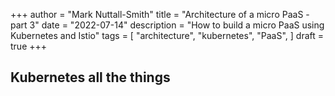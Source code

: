 +++
author = "Mark Nuttall-Smith"
title = "Architecture of a micro PaaS - part 3"
date = "2022-07-14"
description = "How to build a micro PaaS using Kubernetes and Istio"
tags = [
    "architecture",
    "kubernetes",
    "PaaS",
]
draft = true
+++

## Kubernetes all the things 